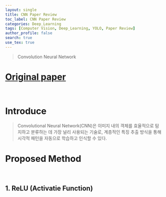 ```yaml
---
layout: single
title: CNN Paper Review
toc_label: CNN Paper Review
categories: Deep_Learning
tags: [Computer Vision, Deep_Learning, YOLO, Paper Review]
author_profile: false
search: true
use_tex: true
---
```


> Convolution Neural Network

# [Original paper](https://arxiv.org/pdf/1511.08458)

<br>

# Introduce

> Convolutional Neural Network(CNN)은 이미지 내의 객체를 효율적으로 탐지하고 분류하는 데 가장 널리 사용되는 기술로, 
> 계층적인 특징 추출 방식을 통해 시각적 패턴을 자동으로 학습하고 인식할 수 있다.

# Proposed Method

<br>

## 1. ReLU (Activatie Function)

> 






